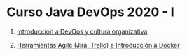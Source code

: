 # Curso Java DevOps 2020 - I

1) [Introducción a DevOps y cultura organizativa](introduccion-devops-cultura.md)

2) [Herramientas Agile (Jira, Trello) e Introducción a Docker](herramienta-agile-intro-docker)